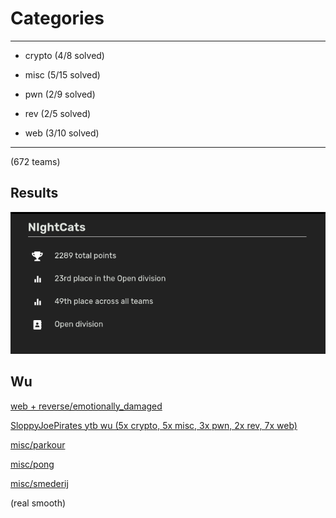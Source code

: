 
# Categories

--- 

- crypto (4/8 solved)

- misc (5/15 solved)

- pwn (2/9 solved)

- rev (2/5 solved)

- web (3/10 solved)

---

(672 teams)

## Results

![](./result.png)

## Wu

[web + reverse/emotionally_damaged](https://github.com/SuperStormer/writeups/tree/master/buckeyectf_2023/)

[SloppyJoePirates ytb wu (5x crypto, 5x misc, 3x pwn, 2x rev, 7x web)](https://youtu.be/I-zBSHp9qOc)

[misc/parkour](./misc/non_solved/parkour)

[misc/pong](https://github.com/OliverRosenberg/CTF-WriteUps/tree/main/BuckeyeCTF%202023/pong-challenge)

[misc/smederij](./misc/non_solved/smederij)

(real smooth)

